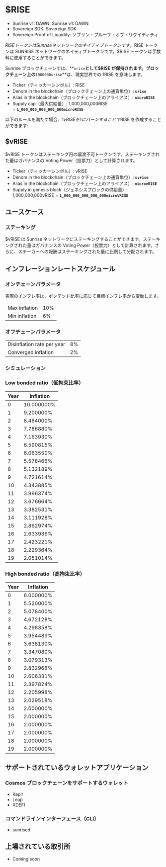 # **$RISE**

- Sunrise v1: DAWN: Sunrise v1: DAWN
- Sovereign SDK: Sovereign SDK
- Sovereign Proof of Liquidity: ソブリン・プルーフ・オブ・リクイディティ

$RISEトークンはSunriseネットワークのネイティブトークンです。$RISE トークンは SUNRISE ネットワークのネイティブトークンです。$RISE トークンは手数料に使用することができます。

Sunrise ブロックチェーンでは、**`urise`**として$RISE が保持されます。ブロックチェーン上の**`1000000urise`**は、現実世界での 1RISE を意味します。

- Ticker（ティッカーシンボル）: RISE
- Denom in the blockchain（ブロックチェーン上の通貨単位）: **`urise`**
- Alias in the blockchain（ブロックチェーン上のアライアス）: **`microRISE`**
- Supply cap（最大供給量）: 1,000,000,000RISE = **`1_000_000_000_000_000microRISE`**

以下のルールを満たす場合、1$vRISEを1にバーンすることで$RISE を作成することができます:

## $vRISE

$vRISE トークンはステーキング用の譲渡不可トークンです。ステーキングされた量はガバナンスの Voting Power（投票力）として計算されます。

- Ticker（ティッカーシンボル）: vRISE
- Denom in the blockchain（ブロックチェーン上の通貨単位）: **`uvrise`**
- Alias in the blockchain（ブロックチェーン上のアライアス）: **`microvRISE`**
- Supply in genesis block（ジェネシスブロックの供給量）: 1,000,000,000vRISE = **`1_000_000_000_000_000microVRISE`**

## ユースケース

### ステーキング

$vRISE は Sunrise ネットワークにステーキングすることができます。ステーキングされた量はガバナンスの Voting Power（投票力）として計算されます。さらに、ステーカーへの報酬はステーキングされた量に比例して分配されます。

## インフレーションレートスケジュール

### オンチェーンパラメータ

実際のインフレ率は、ボンデッド比率に応じて目標インフレ率から変動します。

|               |     |
| ------------- | --- |
| Max inflation | 10% |
| Min inflation | 6%  |

### オフチェーンパラメータ

|                            |     |
| -------------------------- | --- |
| Disinflation rate per year | 8%  |
| Converged inflation        | 2%  |

### シミュレーション

### Low bonded ratio（低拘束比率）

| Year | Inflation  |
| ---- | ---------- |
| 0    | 10.000000% |
| 1    | 9.200000%  |
| 2    | 8.464000%  |
| 3    | 7.786880%  |
| 4    | 7.163930%  |
| 5    | 6.590815%  |
| 6    | 6.063550%  |
| 7    | 5.578466%  |
| 8    | 5.132189%  |
| 9    | 4.721614%  |
| 10   | 4.343885%  |
| 11   | 3.996374%  |
| 12   | 3.676664%  |
| 13   | 3.382531%  |
| 14   | 3.111928%  |
| 15   | 2.862974%  |
| 16   | 2.633936%  |
| 17   | 2.423221%  |
| 18   | 2.229364%  |
| 19   | 2.051014%  |

### High bonded ratio（高拘束比率）

| Year | Inflation |
| ---- | --------- |
| 0    | 6.000000% |
| 1    | 5.520000% |
| 2    | 5.078400% |
| 3    | 4.672128% |
| 4    | 4.298358% |
| 5    | 3.954489% |
| 6    | 3.638130% |
| 7    | 3.347080% |
| 8    | 3.079313% |
| 9    | 2.832968% |
| 10   | 2.606331% |
| 11   | 2.397824% |
| 12   | 2.205998% |
| 13   | 2.029518% |
| 14   | 2.000000% |
| 15   | 2.000000% |
| 16   | 2.000000% |
| 17   | 2.000000% |
| 18   | 2.000000% |
| 19   | 2.000000% |

## サポートされているウォレットアプリケーション

### Cosmos ブロックチェーンをサポートするウォレット

- Keplr
- Leap
- XDEFI

### コマンドラインインターフェース（CLI）

- sunrised

## 上場されている取引所

- Coming soon
